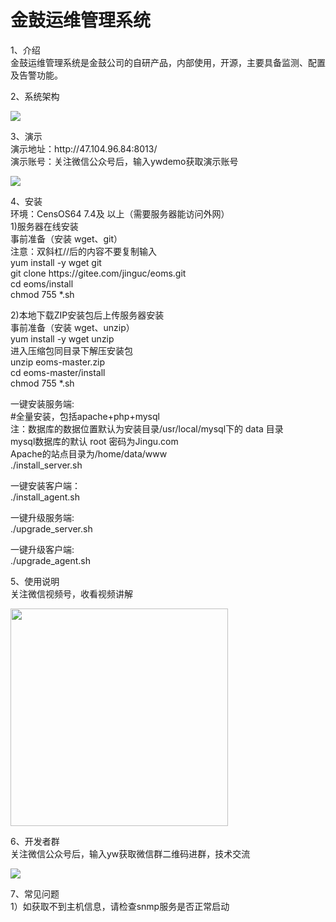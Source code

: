 # 金鼓运维管理系统

1、介绍
<br>
金鼓运维管理系统是金鼓公司的自研产品，内部使用，开源，主要具备监测、配置及告警功能。
<p>
2、系统架构
<br>
<p style="align:left;"><img src="https://www.jinguc.com/oms/img/xtjg.png"></p>
<p>
3、演示
<br>
演示地址：http://47.104.96.84:8013/<br>
演示账号：关注微信公众号后，输入ywdemo获取演示账号<br>
<p style="align:left;"><img src="https://www.jinguc.com/oms/img/gzh.png"></p>
<p>
4、安装<br>
环境：CensOS64 7.4及 以上（需要服务器能访问外网）<br>
1)服务器在线安装<br>
事前准备（安装 wget、git）<br>
注意：双斜杠//后的内容不要复制输入<br>
yum install -y wget git<br>
git clone https://gitee.com/jinguc/eoms.git<br>
cd eoms/install<br>
chmod 755  *.sh<br>

2)本地下载ZIP安装包后上传服务器安装<br>
事前准备（安装 wget、unzip）<br>
yum install -y wget unzip<br>
进入压缩包同目录下解压安装包<br>
unzip eoms-master.zip<br>
cd eoms-master/install<br>
chmod 755  *.sh<br>

一键安装服务端:<br>
#全量安装，包括apache+php+mysql<br>
注：数据库的数据位置默认为安装目录/usr/local/mysql下的 data 目录<br>
      mysql数据库的默认 root 密码为Jingu.com<br>
      Apache的站点目录为/home/data/www<br>
./install_server.sh<br>

一键安装客户端：<br>
./install_agent.sh<br>

一键升级服务端:<br>
./upgrade_server.sh<br>

一键升级客户端:<br>
./upgrade_agent.sh<br>
<p>
5、使用说明<br>
关注微信视频号，收看视频讲解<br>
<p style="align:left;"><img src="https://www.jinguc.com/oms/img/sph.png" width="348"></p>
<p>
6、开发者群<br>
关注微信公众号后，输入yw获取微信群二维码进群，技术交流<br>
<p style="align:left;"><img src="https://www.jinguc.com/oms/img/kfq.png"></p>
<p>
7、常见问题<br>
1）如获取不到主机信息，请检查snmp服务是否正常启动<br>


